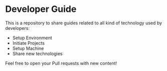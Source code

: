 # Developer Guide

This is a repository to share guides related to all kind of technology used by developers:

- Setup Environment
- Initiate Projects
- Setup Machine
- Share new technologies

Feel free to open your Pull requests with new content!